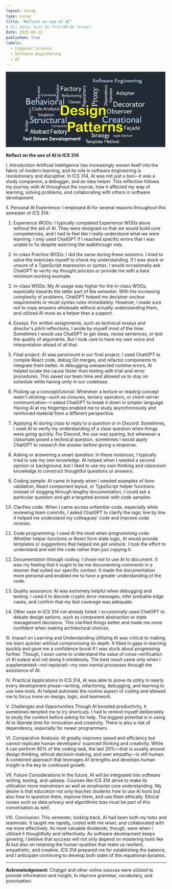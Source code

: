 ```yaml
---
layout: essay
type: essay
title: "Reflect on use of AI"
# All dates must be YYYY-MM-DD format!
date: 2025-05-12
published: true
labels:
  - Computer Science
  - Software Engineering
  - AI
---
```


<img width="500px" class="rounded mx-auto d-block" src="../img/design-pattern.png">

**Reflect on the use of AI in ICS 314**

I. Introduction
Artificial Intelligence has increasingly woven itself into the fabric of modern learning, and its role in software engineering is revolutionary and disruptive. In ICS 314, AI was not just a tool—it was a study companion, a debugger, and an idea helper. This reflection follows my journey with AI throughout the course, how it affected my way of learning, solving problems, and collaborating with others in software development.

II. Personal AI Experience:
I employed AI for several reasons throughout this semester of ICS 314:

1. Experience WODs: I typically completed Experience WODs alone without the aid of AI. They were designed so that we would build core competencies, and I had to feel like I really understood what we were learning. I only used ChatGPT if I reached specific errors that I was unable to fix despite watching the walkthrough vids.

2. In-class Practice WODs: I did the same during these sessions. I tried to solve the exercises myself to check my understanding. If I was stuck or unsure of a TypeScript expression or syntax, I would occasionally ask ChatGPT to verify my thought process or provide me with a bare minimum working example.

3. In-class WODs: My AI usage was higher for the in-class WODs, especially towards the latter part of the semester. With the increasing complexity of problems, ChatGPT helped me decipher unclear requirements or recall syntax rules immediately. However, I made sure not to copy answers wholesale without actually understanding them, and utilized AI more as a helper than a support.

4. Essays: For written assignments, such as technical essays and director's pitch reflections, I wrote by myself most of the time. Sometimes I would use ChatGPT to get ideas, revise sentences, or test the quality of arguments. But I took care to have my own voice and interpretation ahead of all that.

5. Final project: AI was paramount in our final project. I used ChatGPT to compile React code, debug Git merges, and refactor components to integrate them better. In debugging unexpected runtime errors, AI helped locate the cause faster than testing with trial-and-error procedures. This saved our team time and allowed us to stay on schedule while having unity in our codebase.

6. Picking up a concept/tutorial: Whenever a lecture or reading concept wasn't sticking—such as closures, ternary operators, or client-server communication—I asked ChatGPT to break it down in simpler language. Having AI at my fingertips enabled me to study asynchronously and reinforced material from a different perspective.

7. Applying AI during class to reply to a question or in Discord: Sometimes, I used AI to verify my understanding of a class question when things were going quickly. For Discord, the use was sparing, but whenever a classmate posed a technical question, sometimes I would apply ChatGPT to research the answer before giving a response.

8. Asking or answering a smart question: In these instances, I typically tried to use my own knowledge. AI helped when I needed a second opinion or background, but I liked to use my own thinking and classroom knowledge to construct thoughtful questions or answers.

9. Coding sample: AI came in handy when I needed examples of form validation, React component layout, or TypeScript helper functions. Instead of slogging through lengthy documentation, I could ask a particular question and get a targeted answer with code samples.

10. Clarifies code: When I came across unfamiliar code, especially while reviewing team commits, I asked ChatGPT to clarify the logic line by line. It helped me understand my colleagues' code and improve code reviews.

11. Code programming: I used AI the most when programming code. Whether helper functions or React form state logic, AI would provide templates or suggestions that helped me get unstuck. I took the effort to understand and edit the code rather than just copying it.

12. Documentation through coding: I chose not to use AI to document. It was my feeling that it ought to be me documenting comments in a manner that suited our specific context. It made the documentation more personal and enabled me to have a greater understanding of the code.

13. Quality assurance: AI was extremely helpful when debugging and testing. I used it to decode cryptic error messages, infer probable edge cases, and confirm that my test coverage was adequate.

14. Other uses in ICS 314 not already listed: I occasionally used ChatGPT to debate design options, such as component abstraction or state management decisions. This clarified things better and made me more confident when making architectural choices.

III. Impact on Learning and Understanding
Utilizing AI was critical to making me learn quicker without compromising on depth. It filled in gaps in learning quickly and gave me a confidence boost if I was stuck about progressing further. Though, I soon came to understand the value of cross-verification of AI output and not doing it mindlessly. The best result came only when I supplemented—not replaced—my own mental processes through the assistance of AI.

IV. Practical Applications
In ICS 314, AI was able to prove its utility in nearly every development phase—writing, refactoring, debugging, and learning to use new tools. AI helped automate the routine aspect of coding and allowed me to focus more on design, logic, and teamwork. 

V. Challenges and Opportunities
Though AI boosted productivity, it sometimes tempted me to try shortcuts. I had to remind myself deliberately to study the content before asking for help. The biggest potential is in using AI to liberate time for innovation and creativity. There is also a risk of dependency, especially for newer programmers.

VI. Comparative Analysis:
AI greatly improves speed and efficiency but cannot replicate human developers' nuanced thinking and creativity. While it can perform 80% of the coding task, the last 20%—that is usually around design thinking, ethical decision-making, and user empathy—is still human. A combined approach that leverages AI strengths and develops human insight is the key to continued growth.

VII. Future Considerations
In the future, AI will be integrated into software writing, testing, and upkeep. Courses like ICS 314 strive to make its utilization more mainstream as well as emphasize core understanding. My desire is that education not only teaches students how to use AI tools but also how to question them, improve them, and use them ethically. Ethical issues such as data privacy and algorithmic bias must be part of this conversation as well.

VIII. Conclusion:
This semester, looking back, AI had been both my tutor and teammate. It taught me rapidly, coded with me wiser, and collaborated with me more effectively. Its most valuable dividends, though, were when I utilized it thoughtfully and reflectively. As software development keeps growing, I believe that success will not only depend on mastering tools like AI but also on retaining the human qualities that make us resilient, empathetic, and creative. ICS 314 prepared me for establishing the balance, and I anticipate continuing to develop both sides of this equational dynamic.

---

**Acknowledgement:** Chatgpt and other online sources were utilized to provide information and insight, to improve grammar, vocabulary, and punctuation. 
